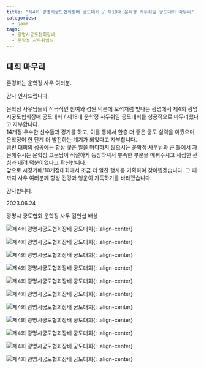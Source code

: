 ```yaml
---
title: "제4회 광명시궁도협회장배 궁도대회 / 제19대 운학정 사두취임 궁도대회 마무리"
categories:
  - game
tags:
  - 광명시궁도협회장배
  - 운학정 사두취임식
---
```


## 대회 마무리

존경하는 운학정 사우 여러분.

감사 인사드립니다.

운학정 사우님들의 적극적인 참여와 성원 덕분에 보석처럼 빛나는 광명에서 제4회 광명시궁도협회장배 궁도대회 / 제19대 운학정 사두취임 궁도대회를 성공적으로 마무리했다고 자부합니다.   
14개정 우수한 선수들과 경기를 하고, 이를 통해서 한층 더 좋은 궁도 실력을 이뤘으며, 운학정이 한 단계 더 발전하는 계기가 되었다고 자부합니다.   
금번 대회의 성공에는 항상 궂은 일을 마다하지 않으시는 운학정 사우님과 큰 틀에서 자문해주시는 운학정 고문님이 적절하게 등장하셔서 부족한 부분을 메꿔주시고 세심한 관심과 배려 덕분이었다고 확신합니다.   
앞으로 시장기배/10개정대회에서 조금 더 알찬 행사를 기획하여 찾아뵙겠습니다. 그 때까지 사우 여러분께 항상 건강과 행운이 가득하기를 바라겠습니다.    

감사합니다.

2023.06.24
 
광명시 궁도협회 운학정 사두 김인섭 배상

![제4회 광명시궁도협회장배 궁도대회](/assets/images/game/chairman4_sadu19_01.jpg "제19대 운학정 사두취임 궁도대회"){: .align-center}

![제4회 광명시궁도협회장배 궁도대회](/assets/images/game/chairman4_sadu19_02.jpg "제19대 운학정 사두취임 궁도대회"){: .align-center}

![제4회 광명시궁도협회장배 궁도대회](/assets/images/game/chairman4_sadu19_03.jpg "제19대 운학정 사두취임 궁도대회"){: .align-center}

![제4회 광명시궁도협회장배 궁도대회](/assets/images/game/chairman4_sadu19_04.jpg "제19대 운학정 사두취임 궁도대회"){: .align-center}

![제4회 광명시궁도협회장배 궁도대회](/assets/images/game/chairman4_sadu19_05.jpg "제19대 운학정 사두취임 궁도대회"){: .align-center}

![제4회 광명시궁도협회장배 궁도대회](/assets/images/game/chairman4_sadu19_06.jpg "제19대 운학정 사두취임 궁도대회"){: .align-center}

![제4회 광명시궁도협회장배 궁도대회](/assets/images/game/chairman4_sadu19_07.jpg "제19대 운학정 사두취임 궁도대회"){: .align-center}

![제4회 광명시궁도협회장배 궁도대회](/assets/images/game/chairman4_sadu19_08.jpg "제19대 운학정 사두취임 궁도대회"){: .align-center}

![제4회 광명시궁도협회장배 궁도대회](/assets/images/game/chairman4_sadu19_09.jpg "제19대 운학정 사두취임 궁도대회"){: .align-center}

![제4회 광명시궁도협회장배 궁도대회](/assets/images/game/chairman4_sadu19_10.jpg "제19대 운학정 사두취임 궁도대회"){: .align-center}

![제4회 광명시궁도협회장배 궁도대회](/assets/images/game/chairman4_sadu19_11.jpg "제19대 운학정 사두취임 궁도대회"){: .align-center}